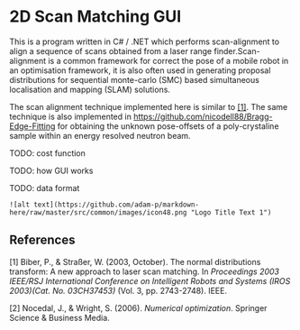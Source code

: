 # 2D Scan Matching GUI

This is a program written in C# / .NET which performs scan-alignment to align a sequence of scans obtained from a laser range finder.Scan-alignment is a common framework for correct the pose of a mobile robot in an optimisation framework, it is also often used in generating proposal distributions for sequential monte-carlo (SMC) based simultaneous localisation and mapping (SLAM) solutions. 

The scan alignment technique implemented here is similar to [[1]](#1). The same technique is also implemented in https://github.com/nicodell88/Bragg-Edge-Fitting for obtaining the unknown pose-offsets of a poly-crystaline sample within an energy resolved neutron beam.

TODO: cost function

TODO: how GUI works

TODO: data format

```
![alt text](https://github.com/adam-p/markdown-here/raw/master/src/common/images/icon48.png "Logo Title Text 1")

```

## References

<a id="1">[1]</a>  Biber, P., & Straßer, W. (2003, October). The normal distributions transform: A new approach to laser scan matching. In *Proceedings 2003 IEEE/RSJ International Conference on Intelligent Robots and Systems (IROS 2003)(Cat. No. 03CH37453)* (Vol. 3, pp. 2743-2748). IEEE.

<a id="2">[2]</a> Nocedal, J., & Wright, S. (2006). *Numerical optimization*. Springer Science & Business Media.

